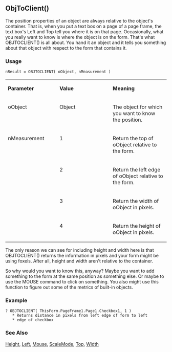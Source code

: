 ## ObjToClient()

The position properties of an object are always relative to the object's container. That is, when you put a text box on a page of a page frame, the text box's Left and Top tell you where it is on that page. Occasionally, what you really want to know is where the object is on the form. That's what OBJTOCLIENT() is all about. You hand it an object and it tells you something about that object with respect to the form that contains it.

### Usage

```foxpro
nResult = OBJTOCLIENT( oObject, nMeasurement )
```
<table>
<tr>
  <td width="32%" valign="top">
  <p><b>Parameter</b></p>
  </td>
  <td width=23% valign=top>
  <p><b>Value</b></p>
  </td>
  <td width=45% valign=top>
  <p><b>Meaning</b></p>
  </td>
 </tr>
<tr>
  <td width="32%" valign="top">
  <p>oObject</p>
  </td>
  <td width=23% valign=top>
  <p>Object</p>
  </td>
  <td width=45% valign=top>
  <p>The object for which you want to know the position.</p>
  </td>
 </tr>
<tr>
  <td width=32% rowspan=4 valign=top>
  <p>nMeasurement</p>
  </td>
  <td width=23% valign=top>
  <p>1</p>
  </td>
  <td width=45% valign=top>
  <p>Return the top of oObject relative to the form.</p>
  </td>
 </tr>
<tr>
  <td width=33% valign=top>
  <p>2</p>
  </td>
  <td width=67% valign=top>
  <p>Return the left edge of oObject relative to the form.</p>
  </td>
 </tr>
<tr>
  <td width=33% valign=top>
  <p>3</p>
  </td>
  <td width=67% valign=top>
  <p>Return the width of oObject in pixels.</p>
  </td>
 </tr>
<tr>
  <td width=33% valign=top>
  <p>4</p>
  </td>
  <td width=67% valign=top>
  <p>Return the height of oObject in pixels.</p>
  </td>
 </tr>
</table>

The only reason we can see for including height and width here is that OBJTOCLIENT() returns the information in pixels and your form might be using foxels. After all, height and width aren't relative to the container. 

So why would you want to know this, anyway? Maybe you want to add something to the form at the same position as something else. Or maybe to use the MOUSE command to click on something. You also might use this function to figure out some of the metrics of built-in objects.

### Example

```foxpro
? OBJTOCLIENT( ThisForm.PageFrame1.Page1.Checkbox1, 1 )
   * Returns distance in pixels from left edge of form to left
   * edge of checkbox
```
### See Also

[Height](s4g368.md), [Left](s4g375.md), [Mouse](s4g607.md), [ScaleMode](s4g621.md), [Top](s4g375.md), [Width](s4g368.md)
